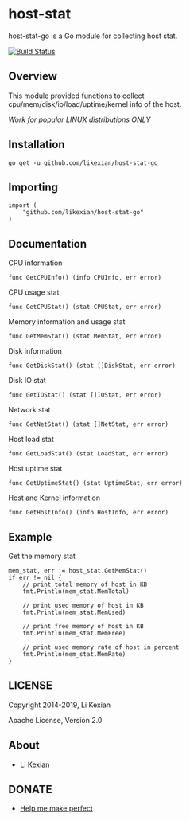 # host-stat

host-stat-go is a Go module for collecting host stat.

[![Build Status](https://secure.travis-ci.org/likexian/host-stat-go.png)](https://secure.travis-ci.org/likexian/host-stat-go)

## Overview

This module provided functions to collect cpu/mem/disk/io/load/uptime/kernel info of the host.

*Work for popular LINUX distributions ONLY*

## Installation

    go get -u github.com/likexian/host-stat-go

## Importing

    import (
        "github.com/likexian/host-stat-go"
    )

## Documentation

CPU information

    func GetCPUInfo() (info CPUInfo, err error)

CPU usage stat

    func GetCPUStat() (stat CPUStat, err error)

Memory information and usage stat

    func GetMemStat() (stat MemStat, err error)

Disk information

    func GetDiskStat() (stat []DiskStat, err error)

Disk IO stat

    func GetIOStat() (stat []IOStat, err error)

Network stat

    func GetNetStat() (stat []NetStat, err error)

Host load stat

    func GetLoadStat() (stat LoadStat, err error)

Host uptime stat

    func GetUptimeStat() (stat UptimeStat, err error)

Host and Kernel information

    func GetHostInfo() (info HostInfo, err error)

## Example

Get the memory stat

    mem_stat, err := host_stat.GetMemStat()
    if err != nil {
        // print total memory of host in KB
        fmt.Println(mem_stat.MemTotal)

        // print used memory of host in KB
        fmt.Println(mem_stat.MemUsed)

        // print free memory of host in KB
        fmt.Println(mem_stat.MemFree)

        // print used memory rate of host in percent
        fmt.Println(mem_stat.MemRate)
    }

## LICENSE

Copyright 2014-2019, Li Kexian

Apache License, Version 2.0

## About

- [Li Kexian](https://www.likexian.com/)

## DONATE

- [Help me make perfect](https://www.likexian.com/donate/)
